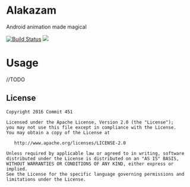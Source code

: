 # Alakazam
Android animation made magical

[![Build Status](https://travis-ci.org/Commit451/Alakazam.svg?branch=master)](https://travis-ci.org/Commit451/Alakazam) [![](https://jitpack.io/v/Commit451/Alakazam.svg)](https://jitpack.io/#Commit451/Alakazam)

# Usage
//TODO

License
--------

    Copyright 2016 Commit 451

    Licensed under the Apache License, Version 2.0 (the "License");
    you may not use this file except in compliance with the License.
    You may obtain a copy of the License at

       http://www.apache.org/licenses/LICENSE-2.0

    Unless required by applicable law or agreed to in writing, software
    distributed under the License is distributed on an "AS IS" BASIS,
    WITHOUT WARRANTIES OR CONDITIONS OF ANY KIND, either express or implied.
    See the License for the specific language governing permissions and
    limitations under the License.
